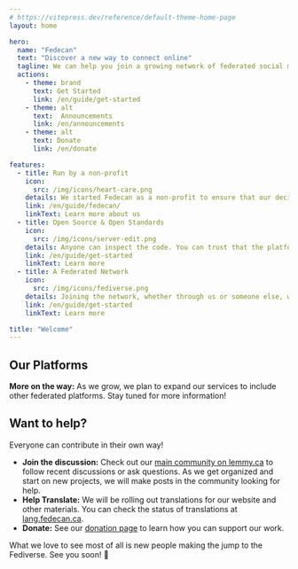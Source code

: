 ```yaml
---
# https://vitepress.dev/reference/default-theme-home-page
layout: home

hero:
  name: "Fedecan"
  text: "Discover a new way to connect online"
  tagline: We can help you join a growing network of federated social media that prioritizes community over profit
  actions:
    - theme: brand
      text: Get Started
      link: /en/guide/get-started
    - theme: alt
      text:  Announcements
      link: /en/announcements
    - theme: alt
      text: Donate
      link: /en/donate

features:
  - title: Run by a non-profit
    icon: 
      src: /img/icons/heart-care.png
    details: We started Fedecan as a non-profit to ensure that our decisions will always prioritize our users.
    link: /en/guide/fedecan/
    linkText: Learn more about us
  - title: Open Source & Open Standards
    icon: 
      src: /img/icons/server-edit.png
    details: Anyone can inspect the code. You can trust that the platforms are secure, privacy respecting, and fair.
    link: /en/guide/get-started
    linkText: Learn more
  - title: A Federated Network
    icon: 
      src: /img/icons/fediverse.png
    details: Joining the network, whether through us or someone else, will let you interact with users everywhere else.
    link: /en/guide/get-started
    linkText: Learn more

title: "Welcome"
---
```


## Our Platforms

**More on the way:** As we grow, we plan to expand our services to include other federated platforms. Stay tuned for more information!

<HorizontalContainer>
<HorizontalCard
    title="Lemmy.ca"
    image="/img/lemmy-screenshots.png"
    excerpt="Lemmy follows a forum format, similar to platforms like Reddit or Hacker News. You can share and discuss links, text, and images, and upvote/downvote content to decide on what content rises to the top. Join our instance and can connect to communities from all over!"
    url="./guide/lemmy/overview"
    :hideAuthor="true"
    :hideCategory="true"
/>
</HorizontalContainer>



<!-- <div class="cards-container">
  <div class="card">
    <h3 class="text-with-icon">
      <Icon icon="simple-icons:lemmy" width="1.2em" height="1.2em" />
      Lemmy.ca
    </h3>
    <div class="card-content">
      <div class="card-text">
        <p>Lemmy follows a forum format, where you can share and discuss links, text, and images. You can upvote and downvote content, and the best content rises to the top. </p>
        <p>You can find communities for different topics where you can post content, comment, and vote on submissions. Lemmy features a familiar interface with the added benefit of being federated. This means that you can interact with users from across the Fediverse, including those on other platforms such as Mastodon.</p>
      </div>
      <img src="/img/lemmy-screenshots.png" alt="Lemmy" class="card-image"/>
    </div>
  </div>
</div> -->



## Want to help?

Everyone can contribute in their own way! 
<!-- Whether you want to join a platform, donate, or help share your expertise, we look forward to seeing you around. See below for some links to get started, but this list is not exhaustive: -->

- **Join the discussion:** Check out our [main community on lemmy.ca](https://lemmy.ca/c/main) to follow recent discussions or ask questions. As we get organized and start on new projects, we will make posts in the community looking for help.
- **Help Translate:** We will be rolling out translations for our website and other materials. You can check the status of translations at [lang.fedecan.ca](https://lang.fedecan.ca/).
- **Donate:** See our [donation page](donate.md) to learn how you can support our work.

What we love to see most of all is new people making the jump to the Fediverse. See you soon! 🍁